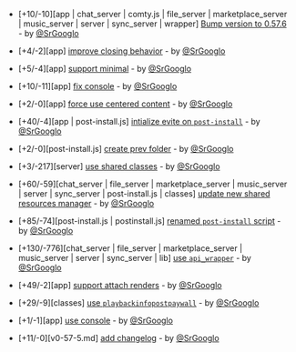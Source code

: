 * [+10/-10][app | chat_server | comty.js | file_server | marketplace_server | music_server | server | sync_server | wrapper] [Bump version to 0.57.6](https://github.com/ragestudio/comty/commit/e59edfa86f863cdbccf68fbb83d391091b20c858) - by [@SrGooglo](https://github.com/srgooglo)

* [+4/-2][app] [improve closing behavior](https://github.com/ragestudio/comty/commit/79dee5c16ac56cdcb31bb6863ebddb97c7637150) - by [@SrGooglo](https://github.com/srgooglo)

* [+5/-4][app] [support minimal](https://github.com/ragestudio/comty/commit/59e489565dc72f2fd0630a5b2090d31d1d3ad21f) - by [@SrGooglo](https://github.com/srgooglo)

* [+10/-11][app] [fix console](https://github.com/ragestudio/comty/commit/9de1f66e35e17178e9f5fca2e3d0bcf17ce3f859) - by [@SrGooglo](https://github.com/srgooglo)

* [+2/-0][app] [force use centered content](https://github.com/ragestudio/comty/commit/f9f784b87167a3784825b0d2719653bde9077d19) - by [@SrGooglo](https://github.com/srgooglo)

* [+40/-4][app | post-install.js] [intialize evite on `post-install`](https://github.com/ragestudio/comty/commit/81c726a0407e00c10e4cca1ab53cbd49f58fac31) - by [@SrGooglo](https://github.com/srgooglo)

* [+2/-0][post-install.js] [create prev folder](https://github.com/ragestudio/comty/commit/d5b365fc1176c97b3eed1a3db91647f96ed2b944) - by [@SrGooglo](https://github.com/srgooglo)

* [+3/-217][server] [use shared classes](https://github.com/ragestudio/comty/commit/4131a60038e52307ee37a195e3e3d7f9dd6c830d) - by [@SrGooglo](https://github.com/srgooglo)

* [+60/-59][chat_server | file_server | marketplace_server | music_server | server | sync_server | post-install.js | classes] [update new shared resources manager](https://github.com/ragestudio/comty/commit/4e78bd5851db1b772fa5e62cbd1ea832baf3735d) - by [@SrGooglo](https://github.com/srgooglo)

* [+85/-74][post-install.js | postinstall.js] [renamed `post-install` script](https://github.com/ragestudio/comty/commit/b8f789e44a6bd866e8cb3c1c45127379cf668a30) - by [@SrGooglo](https://github.com/srgooglo)

* [+130/-776][chat_server | file_server | marketplace_server | music_server | server | sync_server | lib] [use `api_wrapper`](https://github.com/ragestudio/comty/commit/20a59e8f3a27342ee6f8b176d088810d6d99d6de) - by [@SrGooglo](https://github.com/srgooglo)

* [+49/-2][app] [support attach renders](https://github.com/ragestudio/comty/commit/728f33b01a0c1e0889fbf18e67518e3fb644f9de) - by [@SrGooglo](https://github.com/srgooglo)

* [+29/-9][classes] [use `playbackinfopostpaywall`](https://github.com/ragestudio/comty/commit/19e21fd130601e7e048be1b49061d65705ab31e4) - by [@SrGooglo](https://github.com/srgooglo)

* [+1/-1][app] [use console](https://github.com/ragestudio/comty/commit/ad5afdc9c67f890d4bfa0c6a7edc8a46cb94c338) - by [@SrGooglo](https://github.com/srgooglo)

* [+11/-0][v0-57-5.md] [add changelog](https://github.com/ragestudio/comty/commit/f487bcdc04b2f6d5902b58ca6e783c35e6ecde26) - by [@SrGooglo](https://github.com/srgooglo)
